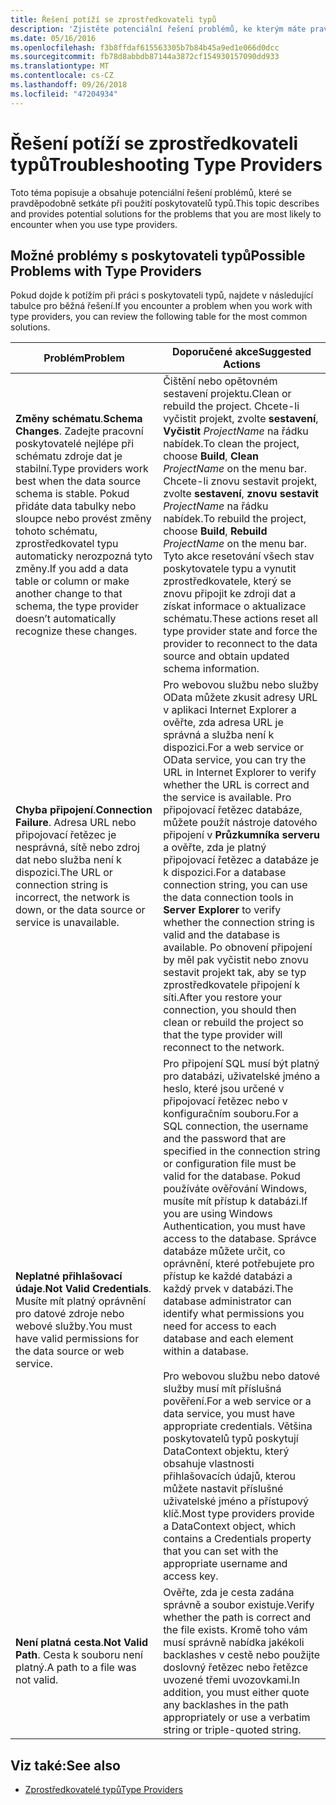 ```yaml
---
title: Řešení potíží se zprostředkovateli typů
description: 'Zjistěte potenciální řešení problémů, ke kterým máte pravděpodobně dojde při použití poskytovatelů typů v jazyce F #.'
ms.date: 05/16/2016
ms.openlocfilehash: f3b8ffdaf615563305b7b84b45a9ed1e066d0dcc
ms.sourcegitcommit: fb78d8abbdb87144a3872cf154930157090dd933
ms.translationtype: MT
ms.contentlocale: cs-CZ
ms.lasthandoff: 09/26/2018
ms.locfileid: "47204934"
---
```

# <a name="troubleshooting-type-providers"></a><span data-ttu-id="1b3bd-103">Řešení potíží se zprostředkovateli typů</span><span class="sxs-lookup"><span data-stu-id="1b3bd-103">Troubleshooting Type Providers</span></span>

<span data-ttu-id="1b3bd-104">Toto téma popisuje a obsahuje potenciální řešení problémů, které se pravděpodobně setkáte při použití poskytovatelů typů.</span><span class="sxs-lookup"><span data-stu-id="1b3bd-104">This topic describes and provides potential solutions for the problems that you are most likely to encounter when you use type providers.</span></span>

## <a name="possible-problems-with-type-providers"></a><span data-ttu-id="1b3bd-105">Možné problémy s poskytovateli typů</span><span class="sxs-lookup"><span data-stu-id="1b3bd-105">Possible Problems with Type Providers</span></span>

<span data-ttu-id="1b3bd-106">Pokud dojde k potížím při práci s poskytovateli typů, najdete v následující tabulce pro běžná řešení.</span><span class="sxs-lookup"><span data-stu-id="1b3bd-106">If you encounter a problem when you work with type providers, you can review the following table for the most common solutions.</span></span>

|<span data-ttu-id="1b3bd-107">Problém</span><span class="sxs-lookup"><span data-stu-id="1b3bd-107">Problem</span></span>|<span data-ttu-id="1b3bd-108">Doporučené akce</span><span class="sxs-lookup"><span data-stu-id="1b3bd-108">Suggested Actions</span></span>|
|-------|-----------------|
|<span data-ttu-id="1b3bd-109">**Změny schématu**.</span><span class="sxs-lookup"><span data-stu-id="1b3bd-109">**Schema Changes**.</span></span> <span data-ttu-id="1b3bd-110">Zadejte pracovní poskytovatelé nejlépe při schématu zdroje dat je stabilní.</span><span class="sxs-lookup"><span data-stu-id="1b3bd-110">Type providers work best  when the data source schema is stable.</span></span> <span data-ttu-id="1b3bd-111">Pokud přidáte data tabulky nebo sloupce nebo provést změny tohoto schématu, zprostředkovatel typu automaticky nerozpozná tyto změny.</span><span class="sxs-lookup"><span data-stu-id="1b3bd-111">If you add a data table or column or make another change to that schema, the type provider doesn’t automatically recognize these changes.</span></span>|<span data-ttu-id="1b3bd-112">Čištění nebo opětovném sestavení projektu.</span><span class="sxs-lookup"><span data-stu-id="1b3bd-112">Clean or rebuild the project.</span></span> <span data-ttu-id="1b3bd-113">Chcete-li vyčistit projekt, zvolte **sestavení**, **Vyčistit** *ProjectName* na řádku nabídek.</span><span class="sxs-lookup"><span data-stu-id="1b3bd-113">To clean the project, choose **Build**, **Clean** *ProjectName* on the menu bar.</span></span> <span data-ttu-id="1b3bd-114">Chcete-li znovu sestavit projekt, zvolte **sestavení**, **znovu sestavit** *ProjectName* na řádku nabídek.</span><span class="sxs-lookup"><span data-stu-id="1b3bd-114">To rebuild the project, choose **Build**, **Rebuild** *ProjectName* on the menu bar.</span></span> <span data-ttu-id="1b3bd-115">Tyto akce resetování všech stav poskytovatele typu a vynutit zprostředkovatele, který se znovu připojit ke zdroji dat a získat informace o aktualizace schématu.</span><span class="sxs-lookup"><span data-stu-id="1b3bd-115">These actions reset all type provider state and force the provider to reconnect to the data source and obtain updated schema information.</span></span>|
|<span data-ttu-id="1b3bd-116">**Chyba připojení**.</span><span class="sxs-lookup"><span data-stu-id="1b3bd-116">**Connection Failure**.</span></span> <span data-ttu-id="1b3bd-117">Adresa URL nebo připojovací řetězec je nesprávná, sítě nebo zdroj dat nebo služba není k dispozici.</span><span class="sxs-lookup"><span data-stu-id="1b3bd-117">The URL or connection string is incorrect, the network is down, or the data source or service is unavailable.</span></span>|<span data-ttu-id="1b3bd-118">Pro webovou službu nebo služby OData můžete zkusit adresy URL v aplikaci Internet Explorer a ověřte, zda adresa URL je správná a služba není k dispozici.</span><span class="sxs-lookup"><span data-stu-id="1b3bd-118">For a web service or OData service, you can try the URL in Internet Explorer to verify whether the URL is correct and the service is available.</span></span> <span data-ttu-id="1b3bd-119">Pro připojovací řetězec databáze, můžete použít nástroje datového připojení v **Průzkumníka serveru** a ověřte, zda je platný připojovací řetězec a databáze je k dispozici.</span><span class="sxs-lookup"><span data-stu-id="1b3bd-119">For a database connection string, you can use the data connection tools in **Server Explorer** to verify whether the connection string is valid and the database is available.</span></span> <span data-ttu-id="1b3bd-120">Po obnovení připojení by měl pak vyčistit nebo znovu sestavit projekt tak, aby se typ zprostředkovatele připojení k síti.</span><span class="sxs-lookup"><span data-stu-id="1b3bd-120">After you restore your connection, you should then clean or rebuild the project so that the type provider will reconnect to the network.</span></span>|
|<span data-ttu-id="1b3bd-121">**Neplatné přihlašovací údaje**.</span><span class="sxs-lookup"><span data-stu-id="1b3bd-121">**Not Valid Credentials**.</span></span> <span data-ttu-id="1b3bd-122">Musíte mít platný oprávnění pro datové zdroje nebo webové služby.</span><span class="sxs-lookup"><span data-stu-id="1b3bd-122">You must have valid permissions for the data source or web service.</span></span>|<span data-ttu-id="1b3bd-123">Pro připojení SQL musí být platný pro databázi, uživatelské jméno a heslo, které jsou určené v připojovací řetězec nebo v konfiguračním souboru.</span><span class="sxs-lookup"><span data-stu-id="1b3bd-123">For a SQL connection, the username and the password that are specified in the connection string or configuration file must be valid for the database.</span></span> <span data-ttu-id="1b3bd-124">Pokud používáte ověřování Windows, musíte mít přístup k databázi.</span><span class="sxs-lookup"><span data-stu-id="1b3bd-124">If you are using Windows Authentication, you must have access to the database.</span></span> <span data-ttu-id="1b3bd-125">Správce databáze můžete určit, co oprávnění, které potřebujete pro přístup ke každé databázi a každý prvek v databázi.</span><span class="sxs-lookup"><span data-stu-id="1b3bd-125">The database administrator can identify what permissions you need for access to each database and each element within a database.</span></span><br /><br /><span data-ttu-id="1b3bd-126">Pro webovou službu nebo datové služby musí mít příslušná pověření.</span><span class="sxs-lookup"><span data-stu-id="1b3bd-126">For a web service or a data service, you must have appropriate credentials.</span></span> <span data-ttu-id="1b3bd-127">Většina poskytovatelů typů poskytují DataContext objektu, který obsahuje vlastnosti přihlašovacích údajů, kterou můžete nastavit příslušné uživatelské jméno a přístupový klíč.</span><span class="sxs-lookup"><span data-stu-id="1b3bd-127">Most type providers provide a DataContext object, which contains a Credentials property that you can set with the appropriate username and access key.</span></span>|
|<span data-ttu-id="1b3bd-128">**Není platná cesta**.</span><span class="sxs-lookup"><span data-stu-id="1b3bd-128">**Not Valid Path**.</span></span> <span data-ttu-id="1b3bd-129">Cesta k souboru není platný.</span><span class="sxs-lookup"><span data-stu-id="1b3bd-129">A path to a file was not valid.</span></span>|<span data-ttu-id="1b3bd-130">Ověřte, zda je cesta zadána správně a soubor existuje.</span><span class="sxs-lookup"><span data-stu-id="1b3bd-130">Verify whether the path is correct and the file exists.</span></span> <span data-ttu-id="1b3bd-131">Kromě toho vám musí správně nabídka jakékoli backlashes v cestě nebo použijte doslovný řetězec nebo řetězce uvozené třemi uvozovkami.</span><span class="sxs-lookup"><span data-stu-id="1b3bd-131">In addition, you must either quote any backlashes in the path appropriately or use a verbatim string or triple-quoted string.</span></span>|

## <a name="see-also"></a><span data-ttu-id="1b3bd-132">Viz také:</span><span class="sxs-lookup"><span data-stu-id="1b3bd-132">See also</span></span>

- [<span data-ttu-id="1b3bd-133">Zprostředkovatelé typů</span><span class="sxs-lookup"><span data-stu-id="1b3bd-133">Type Providers</span></span>](index.md)

